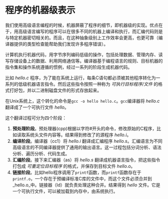 # 程序的机器级表示
我们使用高级语言编程的时候，机器屏蔽了程序的细节，即机器级的实现。优点在于，用高级语言编写的程序可以在很多不同的机器上编译和执行，而汇编代码则是与特定机器密切相关的。而且，在这种抽象级别上工作效率会更高，也更可靠（编译器提供的类型检查能帮助我们发现许多程序错误）。

计算机执行机器代码，用字节序列编码低级的操作，包括处理数据、管理内存、读写存储设备上的数据、利用网络通信等。编译器基于编程语言的规则、目标机器的指令集和操作系统遵循的惯例，经过一系列的阶段生成机器代码。

比如 _hello.c_ 程序，为了能在系统上运行，每条C语句都必须被其他程序转化为一系列的低级机器语言指令。然后这些指令按照一种称为 _可执行目标程序/文件_ 的格式打好包，并以二进制磁盘文件的形式存放起来。

在Unix系统上，这个转化的命令是`gcc -o hello hello.c`。`gcc`编译器将 _hello.c_ 翻译成了一个可执行文件 _hello_。

这个翻译过程可分为四个阶段：
 1. __预处理阶段__。预处理器(cpp)根据以字符#开头的命令，修改原始的C程序，比如读取系统头文件内容等。结果得到修改了的源程序 _hello.i_。
 2. __编译阶段__。编译器（cc1）将 _hello.i_ 翻译成汇编程序 _hello.s_。汇编语言为不同高级语言的不同编译器提供了通用的输出语言。这一过程包括分词分析、语法分析、遍历分析、代码生成。
 3. __汇编阶段__。接下来汇编器（as）将 _hello.s_ 翻译成机器语言指令，把这些指令打包成 _可重定位目标程序_ 的格式，并保存到目标文件 _hello.o_。
 4. __链接阶段__。比如hello程序调用了`printf`函数，而`printf`函数存在于`printf.o`，一个存在于预编译标准C库的文件中，而这个文件必须合并到 _hello.o_中。链接器（ld）就负责处理这种合并。结果得到 _hello_ 文件。它是一个可执行文件，可以被加载到内存中，由系统执行。
